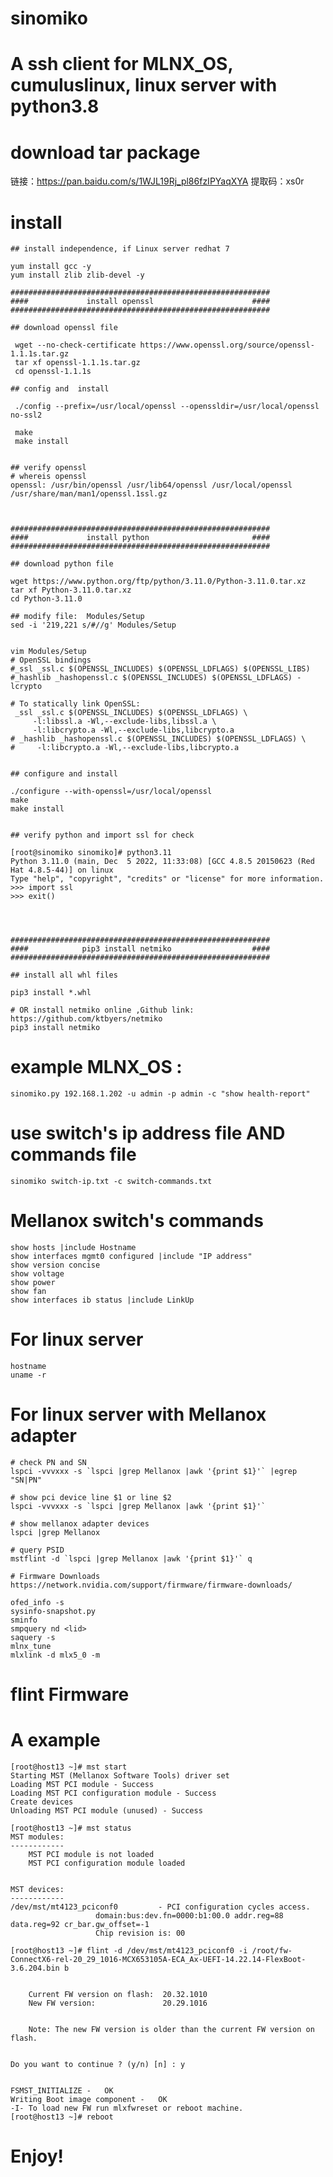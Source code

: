 # sinomiko
# A ssh client for MLNX_OS, cumuluslinux, linux server with python3.8

# download tar package 
链接：https://pan.baidu.com/s/1WJL19Rj_pl86fzIPYaqXYA 
提取码：xs0r 



# install 
	## install independence, if Linux server redhat 7

	yum install gcc -y
	yum install zlib zlib-devel -y

	########################################################## 
	####             install openssl                      ####
	##########################################################

	## download openssl file

	 wget --no-check-certificate https://www.openssl.org/source/openssl-1.1.1s.tar.gz
	 tar xf openssl-1.1.1s.tar.gz
	 cd openssl-1.1.1s

	## config and  install

	 ./config --prefix=/usr/local/openssl --openssldir=/usr/local/openssl no-ssl2

	 make 
	 make install


	## verify openssl
	# whereis openssl
	openssl: /usr/bin/openssl /usr/lib64/openssl /usr/local/openssl /usr/share/man/man1/openssl.1ssl.gz



	########################################################## 
	####             install python                       ####
	########################################################## 

	## download python file

	wget https://www.python.org/ftp/python/3.11.0/Python-3.11.0.tar.xz
	tar xf Python-3.11.0.tar.xz
	cd Python-3.11.0

	## modify file:  Modules/Setup
	sed -i '219,221 s/#//g' Modules/Setup


	vim Modules/Setup
	# OpenSSL bindings
	#_ssl _ssl.c $(OPENSSL_INCLUDES) $(OPENSSL_LDFLAGS) $(OPENSSL_LIBS)
	#_hashlib _hashopenssl.c $(OPENSSL_INCLUDES) $(OPENSSL_LDFLAGS) -lcrypto

	# To statically link OpenSSL:
	 _ssl _ssl.c $(OPENSSL_INCLUDES) $(OPENSSL_LDFLAGS) \
	     -l:libssl.a -Wl,--exclude-libs,libssl.a \
	     -l:libcrypto.a -Wl,--exclude-libs,libcrypto.a
	# _hashlib _hashopenssl.c $(OPENSSL_INCLUDES) $(OPENSSL_LDFLAGS) \
	#     -l:libcrypto.a -Wl,--exclude-libs,libcrypto.a


	## configure and install

	./configure --with-openssl=/usr/local/openssl
	make 
	make install


	## verify python and import ssl for check

	[root@sinomiko sinomiko]# python3.11
	Python 3.11.0 (main, Dec  5 2022, 11:33:08) [GCC 4.8.5 20150623 (Red Hat 4.8.5-44)] on linux
	Type "help", "copyright", "credits" or "license" for more information.
	>>> import ssl
	>>> exit()




	########################################################## 
	####            pip3 install netmiko                  ####
	########################################################## 

	## install all whl files

	pip3 install *.whl
	
	# OR install netmiko online ,Github link:  https://github.com/ktbyers/netmiko
	pip3 install netmiko
	



# example MLNX_OS :
	sinomiko.py 192.168.1.202 -u admin -p admin -c "show health-report"
	
# use switch's ip address file AND commands file
	sinomiko switch-ip.txt -c switch-commands.txt 

# Mellanox switch's commands
	show hosts |include Hostname
	show interfaces mgmt0 configured |include "IP address"
	show version concise
	show voltage
	show power
	show fan
	show interfaces ib status |include LinkUp
	
# For linux server
	hostname
	uname -r
	
# For linux server with Mellanox adapter
	# check PN and SN
	lspci -vvvxxx -s `lspci |grep Mellanox |awk '{print $1}'` |egrep "SN|PN"
	
	# show pci device line $1 or line $2
	lspci -vvvxxx -s `lspci |grep Mellanox |awk '{print $1}'` 
	
	# show mellanox adapter devices
	lspci |grep Mellanox
	
	# query PSID
	mstflint -d `lspci |grep Mellanox |awk '{print $1}'` q
	
	# Firmware Downloads
	https://network.nvidia.com/support/firmware/firmware-downloads/
	
	ofed_info -s
	sysinfo-snapshot.py
	sminfo
	smpquery nd <lid>
	saquery -s
	mlnx_tune
	mlxlink -d mlx5_0 -m
	
# flint Firmware
# A example
	[root@host13 ~]# mst start
	Starting MST (Mellanox Software Tools) driver set
	Loading MST PCI module - Success
	Loading MST PCI configuration module - Success
	Create devices
	Unloading MST PCI module (unused) - Success

	[root@host13 ~]# mst status
	MST modules:
	------------
	    MST PCI module is not loaded
	    MST PCI configuration module loaded


	MST devices:
	------------
	/dev/mst/mt4123_pciconf0         - PCI configuration cycles access.
					   domain:bus:dev.fn=0000:b1:00.0 addr.reg=88 data.reg=92 cr_bar.gw_offset=-1
					   Chip revision is: 00

	[root@host13 ~]# flint -d /dev/mst/mt4123_pciconf0 -i /root/fw-ConnectX6-rel-20_29_1016-MCX653105A-ECA_Ax-UEFI-14.22.14-FlexBoot-3.6.204.bin b


	    Current FW version on flash:  20.32.1010
	    New FW version:               20.29.1016


	    Note: The new FW version is older than the current FW version on flash.


	Do you want to continue ? (y/n) [n] : y


	FSMST_INITIALIZE -   OK
	Writing Boot image component -   OK
	-I- To load new FW run mlxfwreset or reboot machine.
	[root@host13 ~]# reboot
	
# Enjoy!
